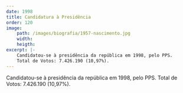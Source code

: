 ```yaml
---
date: 1998
title: Candidatura à Presidência
order: 120
image:
    path: /images/biografia/1957-nascimento.jpg
    width:
    heigth:
excerpt: |-
    Candidatou-se à presidência da república em 1998, pelo PPS.
    Total de Votos: 7.426.190 (10,97%).
---
```

Candidatou-se à presidência da república em 1998, pelo PPS. Total de Votos: 7.426.190 (10,97%).

